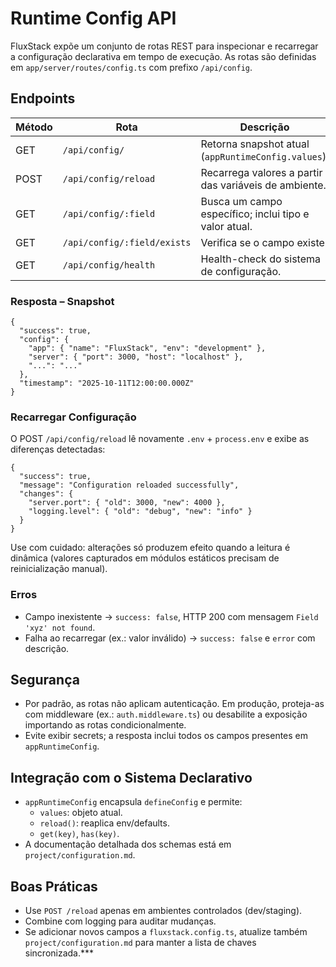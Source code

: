 # Runtime Config API

FluxStack expõe um conjunto de rotas REST para inspecionar e recarregar a configuração declarativa em tempo de execução. As rotas são definidas em `app/server/routes/config.ts` com prefixo `/api/config`.

## Endpoints

| Método | Rota                 | Descrição                                               |
|--------|----------------------|---------------------------------------------------------|
| GET    | `/api/config/`       | Retorna snapshot atual (`appRuntimeConfig.values`).     |
| POST   | `/api/config/reload` | Recarrega valores a partir das variáveis de ambiente.   |
| GET    | `/api/config/:field` | Busca um campo específico; inclui tipo e valor atual.   |
| GET    | `/api/config/:field/exists` | Verifica se o campo existe.                    |
| GET    | `/api/config/health` | Health-check do sistema de configuração.                |

### Resposta – Snapshot
```jsonc
{
  "success": true,
  "config": {
    "app": { "name": "FluxStack", "env": "development" },
    "server": { "port": 3000, "host": "localhost" },
    "...": "..."
  },
  "timestamp": "2025-10-11T12:00:00.000Z"
}
```

### Recarregar Configuração
O POST `/api/config/reload` lê novamente `.env` + `process.env` e exibe as diferenças detectadas:
```jsonc
{
  "success": true,
  "message": "Configuration reloaded successfully",
  "changes": {
    "server.port": { "old": 3000, "new": 4000 },
    "logging.level": { "old": "debug", "new": "info" }
  }
}
```

Use com cuidado: alterações só produzem efeito quando a leitura é dinâmica (valores capturados em módulos estáticos precisam de reinicialização manual).

### Erros
- Campo inexistente → `success: false`, HTTP 200 com mensagem `Field 'xyz' not found`.
- Falha ao recarregar (ex.: valor inválido) → `success: false` e `error` com descrição.

## Segurança
- Por padrão, as rotas não aplicam autenticação. Em produção, proteja-as com middleware (ex.: `auth.middleware.ts`) ou desabilite a exposição importando as rotas condicionalmente.
- Evite exibir secrets; a resposta inclui todos os campos presentes em `appRuntimeConfig`.

## Integração com o Sistema Declarativo
- `appRuntimeConfig` encapsula `defineConfig` e permite:
  - `values`: objeto atual.
  - `reload()`: reaplica env/defaults.
  - `get(key)`, `has(key)`.
- A documentação detalhada dos schemas está em `project/configuration.md`.

## Boas Práticas
- Use `POST /reload` apenas em ambientes controlados (dev/staging).
- Combine com logging para auditar mudanças.
- Se adicionar novos campos a `fluxstack.config.ts`, atualize também `project/configuration.md` para manter a lista de chaves sincronizada.***
